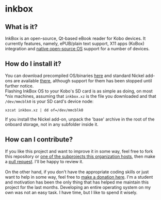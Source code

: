 # inkbox

## What is it?
InkBox is an open-source, Qt-based eBook reader for Kobo devices. It currently features, namely, ePUB/plain text support, X11 apps (KoBox) integration and [native open-source OS](https://github.com/Kobo-InkBox/rootfs) support for a number of devices.
## How do I install it?
You can download precompiled OS/binaries [here](http://pkgs.kobox.fermino.me/bundles/inkbox/native/) and standard Nickel add-ons are available [there](http://pkgs.kobox.fermino.me/bundles/inkbox/nickel/), although support for them has been stopped until further notice.
<br>
Flashing InkBox OS to your Kobo's SD card is as simple as doing, on most *nix machines, assuming that `inkbox.xz` is the file you downloaded and that `/dev/mmcblk0` is your SD card's device node:
```
xzcat inkbox.xz | dd of=/dev/mmcblk0
```
If you install the Nickel add-on, unpack the 'base' archive in the root of the onboard storage, not in any subfolder inside it.
## How can I contribute?
If you like this project and want to improve it in some way, feel free to fork this repository or [one of the subprojects this organization hosts](https://github.com/Kobo-InkBox), then make a [pull request](https://github.com/Kobo-InkBox/inkbox/pulls). I'll be happy to review it.
<br><br>
On the other hand, if you don't have the appropriate coding skills or just want to help in some way, feel free to [make a donation here](https://liberapay.com/tux-linux/). I'm a student and motivation has been the only thing that has helped me maintain this project for the last months. Developing an entire operating system on my own was not an easy task. I have time, but I like to spend it wisely.
